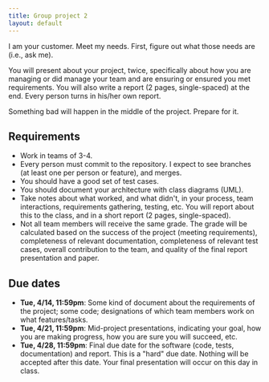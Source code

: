```yaml
---
title: Group project 2
layout: default
---
```


I am your customer. Meet my needs. First, figure out what those needs are (i.e., ask me).

You will present about your project, twice, specifically about how you are managing or did manage your team and are ensuring or ensured you met requirements. You will also write a report (2 pages, single-spaced) at the end. Every person turns in his/her own report.

Something bad will happen in the middle of the project. Prepare for it.

## Requirements

- Work in teams of 3-4.
- Every person must commit to the repository. I expect to see branches (at least one per person or feature), and merges.
- You should have a good set of test cases.
- You should document your architecture with class diagrams (UML).
- Take notes about what worked, and what didn't, in your process, team interactions, requirements gathering, testing, etc. You will report about this to the class, and in a short report (2 pages, single-spaced).
- Not all team members will receive the same grade. The grade will be calculated based on the success of the project (meeting requirements), completeness of relevant documentation, completeness of relevant test cases, overall contribution to the team, and quality of the final report presentation and paper.

## Due dates

- **Tue, 4/14, 11:59pm**: Some kind of document about the requirements of the project; some code; designations of which team members work on what features/tasks.
- **Tue, 4/21, 11:59pm**: Mid-project presentations, indicating your goal, how you are making progress, how you are sure you will succeed, etc.
- **Tue, 4/28, 11:59pm**: Final due date for the software (code, tests, documentation) and report. This is a "hard" due date. Nothing will be accepted after this date. Your final presentation will occur on this day in class.

